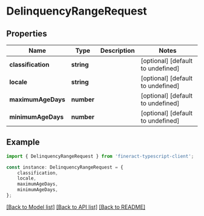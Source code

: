 # DelinquencyRangeRequest


## Properties

Name | Type | Description | Notes
------------ | ------------- | ------------- | -------------
**classification** | **string** |  | [optional] [default to undefined]
**locale** | **string** |  | [optional] [default to undefined]
**maximumAgeDays** | **number** |  | [optional] [default to undefined]
**minimumAgeDays** | **number** |  | [optional] [default to undefined]

## Example

```typescript
import { DelinquencyRangeRequest } from 'fineract-typescript-client';

const instance: DelinquencyRangeRequest = {
    classification,
    locale,
    maximumAgeDays,
    minimumAgeDays,
};
```

[[Back to Model list]](../README.md#documentation-for-models) [[Back to API list]](../README.md#documentation-for-api-endpoints) [[Back to README]](../README.md)
